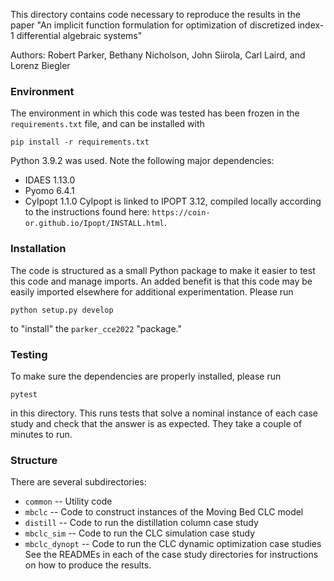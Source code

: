 This directory contains code necessary to reproduce the results in the paper
"An implicit function formulation for optimization of discretized index-1
differential algebraic systems"

Authors: Robert Parker, Bethany Nicholson, John Siirola, Carl Laird, and Lorenz
Biegler

### Environment
The environment in which this code was tested has been frozen in the
`requirements.txt` file, and can be installed with
```consolve
pip install -r requirements.txt
```
Python 3.9.2 was used.
Note the following major dependencies:
- IDAES 1.13.0
- Pyomo 6.4.1
- CyIpopt 1.1.0
CyIpopt is linked to IPOPT 3.12, compiled locally according to the instructions
found here: `https://coin-or.github.io/Ipopt/INSTALL.html`.

### Installation
The code is structured as a small Python package to make it easier to test this
code and manage imports. An added benefit is that this code may be easily imported
elsewhere for additional experimentation. Please run
```consolve
python setup.py develop
```
to "install" the `parker_cce2022` "package."

### Testing
To make sure the dependencies are properly installed, please run
```console
pytest
```
in this directory. This runs tests that solve a nominal instance of each
case study and check that the answer is as expected. They take a couple
of minutes to run.

### Structure
There are several subdirectories:
- `common` -- Utility code
- `mbclc` -- Code to construct instances of the Moving Bed CLC model
- `distill` -- Code to run the distillation column case study
- `mbclc_sim` -- Code to run the CLC simulation case study
- `mbclc_dynopt` -- Code to run the CLC dynamic optimization case studies
See the READMEs in each of the case study directories for instructions
on how to produce the results.
